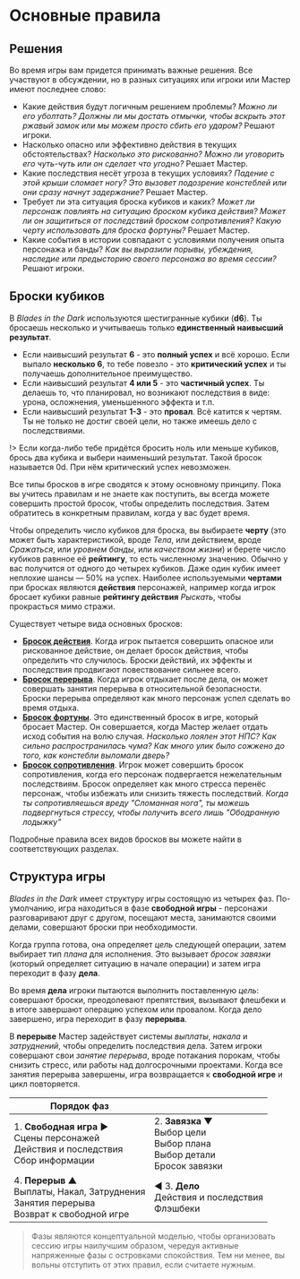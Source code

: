 # Основные правила  

## Решения

Во время игры вам придется принимать важные решения. Все участвуют в обсуждении, но в разных ситуациях или игроки или Мастер имеют последнее слово:

* Какие действия будут логичным решением проблемы? _Можно ли его уболтать? Должны ли мы достать отмычки, чтобы вскрыть этот ржавый замок или мы можем просто сбить его ударом?_ Решают игроки.
* Насколько опасно или эффективно действия в текущих обстоятельствах? _Насколько это рискованно? Можно ли уговорить его чуть-чуть или он сделает что угодно?_ Решает Мастер.
* Какие последствия несёт угроза в текущих условиях? _Падение с этой крыши сломает ногу? Это вызовет подозрение констеблей или они сразу начнут задержание?_ Решает Мастер.
* Требует ли эта ситуация броска кубиков и каких? _Может ли персонаж повлиять на ситуацию броском кубика действия? Может ли он защититься от последствий броском сопротивления? Какую черту использовать для броска фортуны?_ Решает Мастер.
* Какие события в истории совпадают с условиями получения опыта персонажа и банды? _Как вы выразили порывы, убеждения, наследие или предысторию своего персонажа во время сессии?_ Решают игроки.

## Броски кубиков

В _Blades in the Dark_ используются шестигранные кубики (**d6**). Ты бросаешь несколько и учитываешь только **единственный наивысший результат**.

* Если наивысший результат **6** - это **полный успех** и всё хорошо. Если выпало **несколько 6**, то тебе повезло - это **критический успех** и ты получаешь дополнительное преимущество.
* Если наивысший результат **4 или 5** - это **частичный успех**. Ты делаешь то, что планировал, но возникают последствия в виде: урона, осложнения, уменьшенного эффекта и т.п.
* Если наивысший результат **1-3** - это **провал**. Всё катится к чертям. Ты не только не достиг своей цели, но также имеешь дело с последствиями.

!> Если когда-либо тебе придётся бросить ноль или меньше кубиков, брось два кубика и выбери наименьший результат. Такой бросок называется 0d. При нём критический успех невозможен.

Все типы бросков в игре сводятся к этому основному принципу. Пока вы учитесь правилам и не знаете как поступить, вы всегда можете совершить простой бросок, чтобы определить последствия. Затем обратитесь в конкретным правилам, когда у вас будет время.

Чтобы определить число кубиков для броска, вы выбираете **черту** (это может быть характеристикой, вроде _Тела_, или действием, вроде _Сражаться_, или _уровнем банды_, или _качеством жизни_) и берете число кубиков равнное её **рейтингу**, то есть численному значению. Обычно у вас получится от одного до четырех кубиков. Даже один кубик имеет неплохие шансы — 50% на успех. Наиболее используемыми **чертами** при бросках являются **действия** персонажей, например когда игрок бросает кубики равные **рейтингу действия** _Рыскать_, чтобы прокрасться мимо стражи.

Существует четыре вида основных бросков:

* [**Бросок действия**](action-roll). Когда игрок пытается совершить опасное или рискованное действие, он делает бросок действия, чтобы определить что случилось. Броски действий, их эффекты и последствия продвигают повествование сильнее всего.
* [**Бросок перерыва**](downtime-activities). Когда игрок отдыхает после дела, он может совершать занятия перерыва в относительной безопасности. Броски перерыва определяют как много персонаж успел сделать во время отдыха.
* [**Бросок фортуны**](fortune-roll). Это единственный бросок в игре, который бросает Мастер. Он совершается, когда Мастер желает отдать исход события на волю случая. _Насколько лоялен этот НПС? Как сильно распространилась чума? Как много улик было сожжено до того, как констебли выломали дверь?_
* [**Бросок сопротивления**](resistance-armor). Игрок может совершить бросок сопротивления, когда его персонаж подвергается нежелательным последствиям. Бросок определяет как много стресса перенёс персонаж, чтобы избежать или снизить тяжесть последствий. _Когда ты сопротивляешься вреду "Сломанная нога", ты можешь подвергнуться стрессу, чтобы получить всего лишь "Ободранную лодыжку"_

Подробные правила всех видов бросков вы можете найти в соответствующих разделах.

## Структура игры

_Blades in the Dark_ имеет структуру игры состоящую из четырех фаз. По-умолчанию, игра находиться в фазе **свободной игры** - персонажи разговаривают друг с другом, посещают места, занимаются своими делами, совершают броски при необходимости.

Когда группа готова, она определяет _цель_ следующей операции, затем выбирает тип _плана_ для исполнения. Это вызывает _бросок завязки_ (который определяет ситуацию в начале операции) и затем игра переходит в фазу **дела**.

Во время **дела** игроки пытаются выполнить поставленную _цель_: совершают броски, преодолевают препятствия, вызывают флешбеки и в итоге завершают операцию успехом или провалом. Когда дело завершено, игра переходит в фазу **перерыва**.

В **перерыве** Мастер задействует системы _выплаты_, _накала_ и _затруднений_, чтобы определить последствия дела. Затем игроки совершают свои _занятие перерыва_, вроде потакания порокам, чтобы снизить стресс, или работы над долгосрочными проектами. Когда все занятия перерыва завершены, игра возвращается к **свободной игре** и цикл повторяется.

| Порядок фаз | |                          
|-|-|
| 1. **Свободная игра** ►<br>Сцены персонажей<br>Действия и последствия<br>Сбор информации | 2. **Завязка** ▼<br>Выбор цели<br>Выбор плана<br>Выбор детали<br>Бросок завязки
| 4. **Перерыв** ▲<br>Выплаты, Накал, Затруднения<br>Занятия перерыва<br>Возврат к свободной игре | ◄ 3. **Дело**<br>Действия и последствия<br>Флэшбеки   

> Фазы являются концептуальной моделью, чтобы организовать сессию игры наилучшим образом, чередуя активные напряженные фазы с островками спокойствия. Тем ни менее, вы вольны отступить от этих правил, если считаете нужным.
